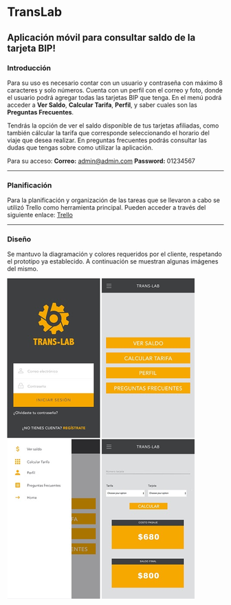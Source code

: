 # TransLab
## Aplicación móvil para consultar saldo de la tarjeta BIP!

### Introducción
Para su uso es necesario contar con un usuario y contraseña con máximo 8 caracteres y solo números. Cuenta con un perfil con el correo y foto, donde el usuario podrá agregar todas las tarjetas BIP que tenga. 
En el menú podrá acceder a **Ver Saldo**, **Calcular Tarifa**, **Perfil**, y saber cuales son las **Preguntas Frecuentes**. 

Tendrás la opción de ver el saldo disponible de tus tarjetas afiliadas, como también cálcular la tarifa que corresponde seleccionando el horario del viaje que desea realizar. 
En preguntas frecuentes podrás consultar las dudas que tengas sobre como utilizar la aplicación. 

Para su acceso:
**Correo:** admin@admin.com
**Password:** 01234567 

*******************************************************************************************************************

### Planificación

Para la planificación y organización de las tareas que se llevaron a cabo se utilizó Trello como herramienta principal. 
Pueden acceder a través del siguiente enlace: [Trello](https://trello.com/invite/b/w9r6EmM0/f1b7420b1b82f8ed3b917410ec23d72c/track-translab20)

*********************************************************************************************************************

### Diseño

Se mantuvo la diagramación y colores requeridos por el cliente, respetando el prototipo ya establecido. 
A continuación se muestran algunas imágenes del mismo. 

![Login](/assets/prototipo/inicio.jpg)
![Home](/assets/prototipo/opciones.jpg)
![Menú](/assets/prototipo/menu-lateral.jpg)
![Cálcular Tarifa](/assets/prototipo/opcion-calcular2.jpg)



